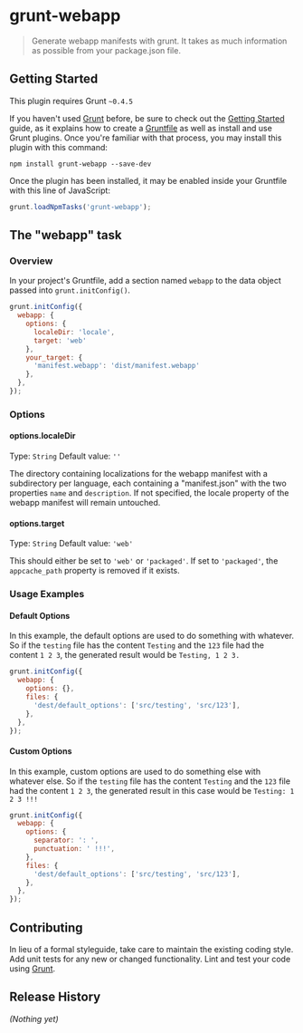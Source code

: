 # grunt-webapp

> Generate webapp manifests with grunt. It takes as much information as possible from your package.json file.

## Getting Started
This plugin requires Grunt `~0.4.5`

If you haven't used [Grunt](http://gruntjs.com/) before, be sure to check out the [Getting Started](http://gruntjs.com/getting-started) guide, as it explains how to create a [Gruntfile](http://gruntjs.com/sample-gruntfile) as well as install and use Grunt plugins. Once you're familiar with that process, you may install this plugin with this command:

```shell
npm install grunt-webapp --save-dev
```

Once the plugin has been installed, it may be enabled inside your Gruntfile with this line of JavaScript:

```js
grunt.loadNpmTasks('grunt-webapp');
```

## The "webapp" task

### Overview
In your project's Gruntfile, add a section named `webapp` to the data object passed into `grunt.initConfig()`.

```js
grunt.initConfig({
  webapp: {
    options: {
      localeDir: 'locale',
      target: 'web'
    },
    your_target: {
      'manifest.webapp': 'dist/manifest.webapp'
    },
  },
});
```

### Options

#### options.localeDir
Type: `String`
Default value: `''`

The directory containing localizations for the webapp manifest with a subdirectory
per language, each containing a "manifest.json" with the two properties `name`
and `description`. If not specified, the locale property of the webapp manifest
will remain untouched.

#### options.target
Type: `String`
Default value: `'web'`

This should either be set to `'web'` or `'packaged'`. If set to `'packaged'`,
the `appcache_path` property is removed if it exists.

### Usage Examples

#### Default Options
In this example, the default options are used to do something with whatever. So if the `testing` file has the content `Testing` and the `123` file had the content `1 2 3`, the generated result would be `Testing, 1 2 3.`

```js
grunt.initConfig({
  webapp: {
    options: {},
    files: {
      'dest/default_options': ['src/testing', 'src/123'],
    },
  },
});
```

#### Custom Options
In this example, custom options are used to do something else with whatever else. So if the `testing` file has the content `Testing` and the `123` file had the content `1 2 3`, the generated result in this case would be `Testing: 1 2 3 !!!`

```js
grunt.initConfig({
  webapp: {
    options: {
      separator: ': ',
      punctuation: ' !!!',
    },
    files: {
      'dest/default_options': ['src/testing', 'src/123'],
    },
  },
});
```

## Contributing
In lieu of a formal styleguide, take care to maintain the existing coding style. Add unit tests for any new or changed functionality. Lint and test your code using [Grunt](http://gruntjs.com/).

## Release History
_(Nothing yet)_
